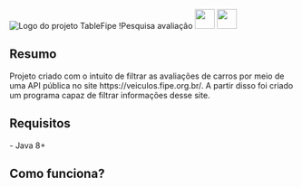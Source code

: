 ![Logo do projeto TableFipe ](https://github.com/jefersonae/FipeTable/assets/38109358/d328aa54-cfb7-46a8-bdde-982a8437533b)
!Pesquisa avaliação
<a href="https://docs.oracle.com/en/java/javase/20/"><img height= "35" src= "https://img.shields.io/badge/Java-ED8B00?style=for-the-badge&logo=openjdk&logoColor=white"></a>
<a href="https://www.oracle.com/java/technologies/javase-jdk11-downloads.html"><img height= "35" src= "https://img.shields.io/badge/JDK-007396?style=for-the-badge&logo=java&logoColor=white"></a>
<h2>Resumo</h2>
Projeto criado com o intuito de filtrar as avaliações de carros por meio de uma API pública no site <a src ="https://veiculos.fipe.org.br/">https://veiculos.fipe.org.br/</a>. A partir disso foi criado um programa capaz de filtrar informações desse site.
<h2>Requisitos</h2>
- Java 8+
<h2>Como funciona?</h2>
